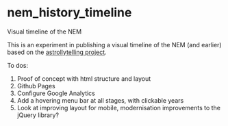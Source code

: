 # nem_history_timeline
Visual timeline of the NEM


This is an experiment in publishing a visual timeline of the NEM (and earlier) based on the [astrollytelling project](https://astrollytelling.github.io).

To dos:
1. Proof of concept with html structure and layout
2. Github Pages
3. Configure Google Analytics
4. Add a hovering menu bar at all stages, with clickable years
5. Look at improving layout for mobile, modernisation improvements to the jQuery library?


